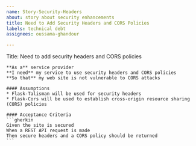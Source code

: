 ```yaml
---
name: Story-Security-Headers
about: story about security enhancements
title: Need to Add Security Headers and CORS Policies
labels: technical debt
assignees: oussama-ghandour

---
```


Title: Need to add security headers and CORS policies

    **As a** service provider
    **I need** my service to use security headers and CORS policies
    **So that** my web site is not vulnerable to CORS attacks

    #### Assumptions
    * Flask-Talisman will be used for security headers
    * Flask-Cors will be used to establish cross-origin resource sharing (CORS) policies

    #### Acceptance Criteria
    ```gherkin
    Given the site is secured
    When a REST API request is made
    Then secure headers and a CORS policy should be returned
    ```
